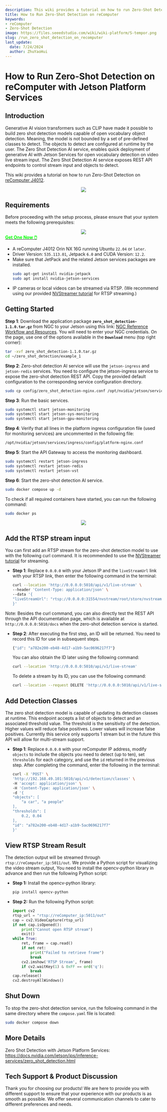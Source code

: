 ```yaml
---
description: This wiki provides a tutorial on how to run Zero-Shot Detection on reComputer Jetson.
title: How to Run Zero-Shot Detection on reComputer
keywords:
- reComputer
- Zero-Shot Detection
image: https://files.seeedstudio.com/wiki/wiki-platform/S-tempor.png
slug: /run_zero_shot_detection_on_recomputer
last_update:
  date: 7/24/2024
  author: ZhuYaoHui
---
```


# How to Run Zero-Shot Detection on reComputer with Jetson Platform Services

## Introduction
Generative AI vision transformers such as CLIP have made it possible to build zero shot detection models capable of open vocabulary object detection. Meaning, the model is not bounded by a set of pre-defined classes to detect. The objects to detect are configured at runtime by the user. The Zero Shot Detection AI service, enables quick deployment of generative AI with Jetson Services for open vocabulary detection on video live stream input. The Zero Shot Detection AI service exposes REST API endpoints to control stream input and objects to detect.

This wiki provides a tutorial on how to run Zero-Shot Detection on [reComputer J4012](https://www.seeedstudio.com/reComputer-J4012-p-5586.html).

<div align="center">
    <img width={900} 
     src="https://files.seeedstudio.com/wiki/reComputer/Application/zero_shot_detection/fig1.gif" />
</div>

## Requirements
Before proceeding with the setup process, please ensure that your system meets the following prerequisites:

<div align="center">
    <img width={800} 
     src="https://files.seeedstudio.com/wiki/reComputer/Application/reComputer_J4012.png" />
</div>

<div class="get_one_now_container" style={{textAlign: 'center'}}>
    <a class="get_one_now_item" href="https://files.seeedstudio.com/wiki/reComputer/Application/reComputer_J4012.png" target="_blank" rel="noopener noreferrer">
      <strong><span><font color={'FFFFFF'} size={"4"}> Get One Now 🖱️</font></span></strong>
    </a>
</div>

- A reComputer J4012 Orin NX 16G running Ubuntu `22.04` or `later`.
- Driver Version: `535.113.01`, Jetpack `6.0` and CUDA Version: `12.2`.
- Make sure that JetPack and the related Jetson services packages are installed.
  ```bash
  sudo apt-get install nvidia-jetpack
  sudo apt install nvidia-jetson-services
  ```
- IP cameras or local videos can be streamed via RTSP. (We recommend using our provided [NVStreamer tutorial](/getting_started_with_nvstreamer) for RTSP streaming.)

## Getting Started

**Step 1**: Download the application package **`zero_shot_detection-1.1.0.tar.gz`** from NGC to your Jetson using this link: [NGC Reference Workflow and Resources](https://catalog.ngc.nvidia.com/orgs/nvidia/teams/jps/resources/reference-workflow-and-resources). You will need to enter your NGC credentials. On the page, use one of the options available in the **`Download`** menu (top right corner):
```bash
tar -xvf zero_shot_detection-1.1.0.tar.gz
cd ~/zero_shot_detection/example_1
```
**Step 2**: Zero-shot detection AI service will use the `jetson-ingress` and `jetson-redis` services. You need to configure the jetson-ingress service to expose the zero-shot detection REST API. Copy the provided default configuration to the corresponding service configuration directory.
```bash
sudo cp config/zero_shot_detection-nginx.conf /opt/nvidia/jetson/services/ingress/config
```
**Step 3**: Run the basic services.
```bash
sudo systemctl start jetson-monitoring
sudo systemctl start jetson-sys-monitoring
sudo systemctl start jetson-gpu-monitoring
```
**Step 4**: Verify that all lines in the platform ingress configuration file (used for monitoring services) are uncommented in the following file:
```bash
/opt/nvidia/jetson/services/ingress/config/platform-nginx.conf
```
**Step 5**: Start the API Gateway to access the monitoring dashboard.
```bash
sudo systemctl restart jetson-ingress
sudo systemctl restart jetson-redis
sudo systemctl restart jetson-vst
```
**Step 6**: Start the zero-shot detection AI service.
```bash
sudo docker compose up -d
```
To check if all required containers have started, you can run the following command:
```bash
sudo docker ps
```
<div align="center">
    <img width={1000} 
     src="https://files.seeedstudio.com/wiki/reComputer/Application/zero_shot_detection/fig2.png" />
</div>

## Add the RTSP stream input
You can first add an RTSP stream for the zero-shot detection model to use with the following curl command. It is recommended to use the [NVStreamer tutorial](/getting_started_with_nvstreamer) for streaming.
- **Step 1**: Replace `0.0.0.0` with your Jetson IP and the `liveStreamUrl` link with your RTSP link, then enter the following command in the terminal:
    ```bash
    curl --location 'http://0.0.0.0:5010/api/v1/live-stream' \
    --header 'Content-Type: application/json' \
    --data '{
    "liveStreamUrl": "rtsp://0.0.0.0:31554/nvstream/root/store/nvstreamer_videos/car.mp4"
    }'
    ```
Note: Besides the curl command, you can also directly test the REST API through the API documentation page, which is available at `http://0.0.0.0:5010/docs` when the zero-shot detection service is started. 

- **Step 2**: After executing the first step, an ID will be returned. You need to record this ID for use in subsequent steps.
    ```bash
    {"id": "a782e200-eb48-4d17-a1b9-5ac0696217f7"}
    ```
    You can also obtain the ID later using the following command:

    ```bash
    curl --location 'http://0.0.0.0:5010/api/v1/live-stream'
    ```
    To delete a stream by its ID, you can use the following command:
    ```bash
    curl --location --request DELETE 'http://0.0.0.0:5010/api/v1/live-stream/{id}'
    ```
## Add Detection Classes
The zero shot detection model is capable of updating its detection classes at runtime. This endpoint accepts a list of objects to detect and an associated threshold value. The threshold is the sensitivity of the detection. Higher values will reduce false positives. Lower values will increase false positives. Currently this service only supports 1 stream but in the future this API will allow for multi-stream support.
- **Step 1**: Replace `0.0.0.0` with your reComputer IP address, modify `objects` to include the objects you need to detect (up to ten), set `thresholds` for each category, and use the `id` returned in the previous step. After completing the command, enter the following in the terminal:
    ```bash
    curl -X 'POST' \
    'http://192.168.49.101:5010/api/v1/detection/classes' \
    -H 'accept: application/json' \
    -H 'Content-Type: application/json' \
    -d '{
    "objects": [
        "a car", "a people"
    ],
    "thresholds": [
        0.2, 0.04
    ],
    "id": "a782e200-eb48-4d17-a1b9-5ac0696217f7"
    }'
    ```
## View RTSP Stream Result
The detection output will be streamed through `rtsp://reComputer_ip:5011/out`. We provide a Python script for visualizing the video stream output, You need to install the opencv-python library in advance and then run the following Python script:
- **Step 1:** Install the opencv-python library:
    ```bash
    pip install opencv-python
    ```
- **Step 2:** Run the following Python script:
    ```python
    import cv2
    rtsp_url = "rtsp://reComputer_ip:5011/out"
    cap = cv2.VideoCapture(rtsp_url)
    if not cap.isOpened():
        print("Cannot open RTSP stream")
        exit()
    while True:
        ret, frame = cap.read()
        if not ret:
            print("Failed to retrieve frame")
            break
        cv2.imshow('RTSP Stream', frame)
        if cv2.waitKey(1) & 0xFF == ord('q'):
            break
    cap.release()
    cv2.destroyAllWindows()
    ```

## Shut Down
To stop the zero-shot detection service, run the following command in the same directory where the `compose.yaml` file is located:
```bash
sudo docker compose down
```

## More Details
Zero Shot Detection with Jetson Platform Services: https://docs.nvidia.com/jetson/jps/inference-services/zero_shot_detection.html

## Tech Support & Product Discussion

Thank you for choosing our products! We are here to provide you with different support to ensure that your experience with our products is as smooth as possible. We offer several communication channels to cater to different preferences and needs.

<div class="button_tech_support_container">
<a href="https://forum.seeedstudio.com/" class="button_forum"></a> 
<a href="https://www.seeedstudio.com/contacts" class="button_email"></a>
</div>

<div class="button_tech_support_container">
<a href="https://discord.gg/eWkprNDMU7" class="button_discord"></a> 
<a href="https://github.com/Seeed-Studio/wiki-documents/discussions/69" class="button_discussion"></a>
</div>